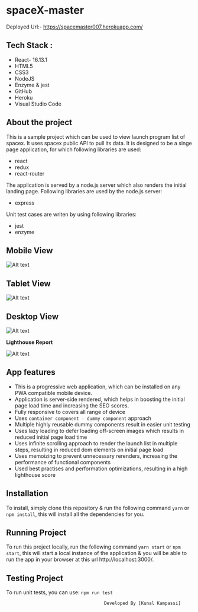 # spaceX-master

Deployed Url:- https://spacemaster007.herokuapp.com/

## Tech Stack :
- React- 16.13.1
- HTML5
- CSS3
- NodeJS
- Enzyme & jest
- GitHub
- Heroku
- Visual Studio Code


## About the project

This is a sample project which can be used to view launch program list of spacex. It uses spacex public API to pull its data.
It is designed to be a singe page application, for which following libraries are used:

- react
- redux
- react-router

The application is served by a node.js server which also renders the initial landing page. Following libraries are used by the node.js server:

- express

Unit test cases are writen by using following libraries:

- jest
- enzyme


## Mobile View

![Alt text](https://user-images.githubusercontent.com/75033465/106305129-4f431900-6282-11eb-82cd-7ed73ab505d5.PNG?raw=true "Mobile View")

 
## Tablet View

![Alt text](https://user-images.githubusercontent.com/75033465/106305257-76014f80-6282-11eb-9999-315e66322e23.PNG?raw=true "Tablet View")


## Desktop View

![Alt text](https://user-images.githubusercontent.com/75033465/106305308-89acb600-6282-11eb-9671-70ec58febbba.PNG?raw=true "Desktop View")


**Lighthouse Report**

![Alt text](https://user-images.githubusercontent.com/75033465/106305961-60405a00-6283-11eb-9020-69ba6242e2fa.PNG?raw=true "Lighthouse Report")




## App features

- This is a progressive web application, which can be installed on any PWA compatible mobile device.
- Application is server-side rendered, which helps in boosting the initial page load time and increasing the SEO scores.
- Fully responsive to covers all range of device
- Uses `container component - dummy component` approach
- Multiple highly reusable dummy components result in easier unit testing
- Uses lazy loading to defer loading off-screen images which results in reduced initial page load time
- Uses infinite scrolling approach to render the launch list in multiple steps, resulting in reduced dom elements on initial page load
- Uses memoizing to prevent unnecessary rerenders, increasing the performance of functional components
- Used best practises and performation optimizations, resulting in a high lighthouse score

## Installation

To install, simply clone this repository & run the following command `yarn` or `npm install`, this will install all the dependencies for you.

## Running Project

To run this project locally, run the following command `yarn start` or `npm start`, this will start a local instance of the application & you will be able to run the app in your browser at this url http://localhost:3000/.

## Testing Project

To run unit tests, you can use:
`npm run test`



                                         Developed By [Kunal Kampassi]

